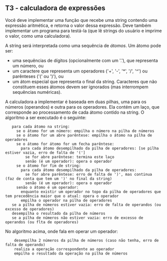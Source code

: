 ## T3 - calculadora de expressões

Você deve implementar uma função que recebe uma string contendo uma expressão aritmética, e retorna o valor dessa expressão.
Deve também implementar um programa para testá-la (que lê strings do usuário e imprime o valor, como uma calculadora).

A string será interpretada como uma sequência de *átomos*.
Um átomo pode ser:
- uma sequências de dígitos (opcionalmente com um '.'), que representa um número, ou
- um caractere que representa um operadores ('+', '-', '\*', '/', '^') ou parênteses ('(' ou ')'), ou
- um átom especial que representa o final da string.
Caracteres que não constituem esses átomos devem ser ignorados (mas interrompem sequências numéricas).

A calculadora a implementar é baseada em duas pilhas, uma para os números (operandos) e outra para os operadores.
Ela contém um laço, que corresponde ao processamento de cada átomo contido na string.
O algoritmo a ser executado é o seguinte:
```
   para cada átomo na string:
     se o átomo for um número: empilha o número na pilha de números
     se o átomo for um abre parêntese: empilha o átomo na pilha de operadores
     se o átomo for átomo for um fecha parêntese:
       para cada átomo desempilhado da pilha de operadores: [se pilha estiver vazia, erro de falta de '(']
         se for abre parêntese: termina este laço
         senão (é um operador): opera o operador
     se o átomo for fim de string:
       para cada átomo desempilhado da pilha de operadores:
         se for abre parêntese: erro de falta de ')', mas continua (faz de conta que tem um ')' no final da string)
         senão (é um operador): opera o operador
     senão o átomo é um operador:
       enquanto existir um operador no topo da pilha de operadores que tem precedência maior que o atual: opera o operador
       empilha o operador na pilha de operadores
   se a pilha de números estiver vazia: erro de falta de operandos (ou excesso de operadores)
   desempilha o resultado da pilha de números
   se a pilha de números não estiver vazia: erro de excesso de operandos (ou flta de operadores)
```
No algoritmo acima, onde fala em operar um operador:
```
    desempilha 2 números da pilha de números (caso não tenha, erro de falta de operando)
    realiza a operação correspondente ao operador
    empilha o resultado da operação na pilha de números
```
